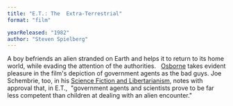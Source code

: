 ```yaml
---
title: "E.T.: The  Extra-Terrestrial"
format: "film"

yearReleased: "1982"
author: "Steven Spielberg"
---
```

 A boy befriends an alien stranded on Earth and helps it to return to its home  world, while evading the attention of the authorities.
  
 <a href="biblio.htm#Osborne">Osborne</a> takes evident pleasure in the film's  depiction of government agents as the bad guys. Joe Schembrie, too, in his <a href="http://web.archive.org/web/20121218162727/http:/lewrockwell.com/schembrie/schembrie15.html"> Science Fiction and Libertarianism</a>, notes with approval that, in E.T.,   "government agents and scientists prove to be far less competent than children  at dealing with an alien encounter."
  